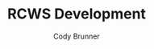 ---
author: "Cody Brunner"
description: "Web development portfolio & blog for Cody Brunner."
image: "https://res.cloudinary.com/rockchalkwushock/c_thumb,f_auto,g_center,h_180,r_max,q_auto:best,w_180/profile_pic.jpg"
subTitle: "Full-stack JavaScript Developer"
title: "RCWS Development"
type: "page"
---